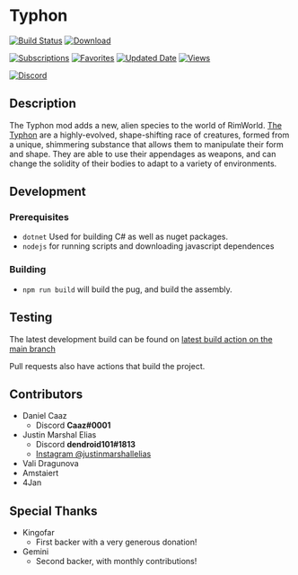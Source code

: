 ﻿# Typhon
[![Build Status](https://img.shields.io/github/workflow/status/Caaz/rimworld-typhon/Build?style=for-the-badge&logo=github)](#Typhon)
[![Download](https://img.shields.io/github/downloads-pre/Caaz/rimworld-typhon/latest/total?style=for-the-badge&logo=github)](https://github.com/Caaz/rimworld-typhon/releases)

[![Subscriptions](https://img.shields.io/steam/subscriptions/2752054193?logo=steam&style=for-the-badge)](https://steamcommunity.com/sharedfiles/filedetails/?id=2752054193)
[![Favorites](https://img.shields.io/steam/favorites/2752054193?logo=steam&style=for-the-badge)](https://steamcommunity.com/sharedfiles/filedetails/?id=2752054193)
[![Updated Date](https://img.shields.io/steam/update-date/2752054193?logo=steam&style=for-the-badge)](https://steamcommunity.com/sharedfiles/filedetails/?id=2752054193)
[![Views](https://img.shields.io/steam/views/2752054193?logo=steam&style=for-the-badge)](https://steamcommunity.com/sharedfiles/filedetails/?id=2752054193)

[![Discord](https://img.shields.io/discord/259685048914149378?color=%237289DA&label=Discord&logo=discord&logoColor=white&style=for-the-badge)](https://discord.gg/aE6ABXNqPj)    

## Description
The Typhon mod adds a new, alien species to the world of RimWorld. [The Typhon](https://prey.fandom.com/wiki/Typhon) are a highly-evolved, shape-shifting race of creatures, formed from a unique, shimmering substance that allows them to manipulate their form and shape. They are able to use their appendages as weapons, and can change the solidity of their bodies to adapt to a variety of environments.

## Development

### Prerequisites
- `dotnet` Used for building C# as well as nuget packages.
- `nodejs` for running scripts and downloading javascript dependences

### Building
- `npm run build` will build the pug, and build the assembly.

## Testing

The latest development build can be found on [latest build action on the main branch](https://github.com/Caaz/rimworld-typhon/actions/workflows/Build.yml?query=branch%3Amain)

Pull requests also have actions that build the project.

## Contributors

- Daniel Caaz
    - Discord **Caaz#0001**
- Justin Marshal Elias
    - Discord **dendroid101#1813**
    - [Instagram @justinmarshallelias](https://www.instagram.com/justinmarshallelias/)
- Vali Dragunova
- Amstaiert
- 4Jan

## Special Thanks
- Kingofar
    - First backer with a very generous donation!
- Gemini
    - Second backer, with monthly contributions!